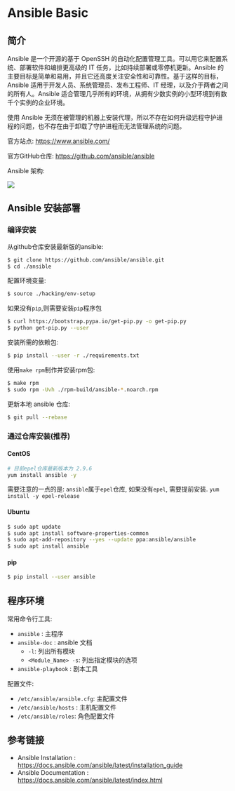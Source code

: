 # Ansible Basic

## 简介

Ansible 是一个开源的基于 OpenSSH 的自动化配置管理工具。可以用它来配置系统、部署软件和编排更高级的 IT 任务，比如持续部署或零停机更新。Ansible 的主要目标是简单和易用，并且它还高度关注安全性和可靠性。基于这样的目标，Ansible 适用于开发人员、系统管理员、发布工程师、IT 经理，以及介于两者之间的所有人。Ansible 适合管理几乎所有的环境，从拥有少数实例的小型环境到有数千个实例的企业环境。

使用 Ansible 无须在被管理的机器上安装代理，所以不存在如何升级远程守护进程的问题，也不存在由于卸载了守护进程而无法管理系统的问题。

官方站点: https://www.ansible.com/

官方GitHub仓库: https://github.com/ansible/ansible

Ansible 架构: 

![](https://res.cloudinary.com/practicaldev/image/fetch/s--IdLVmgo1--/c_limit%2Cf_auto%2Cfl_progressive%2Cq_auto%2Cw_880/https://thepracticaldev.s3.amazonaws.com/i/skvvt051gys64k62ez0h.png)

## Ansible 安装部署

### 编译安装

从github仓库安装最新版的ansible:

```bash
$ git clone https://github.com/ansible/ansible.git
$ cd ./ansible
```

配置环境变量:

```bash
$ source ./hacking/env-setup
```

如果没有`pip`,则需要安装`pip`程序包

```bash
$ curl https://bootstrap.pypa.io/get-pip.py -o get-pip.py
$ python get-pip.py --user
```

安装所需的依赖包:

```bash
$ pip install --user -r ./requirements.txt
```

使用`make rpm`制作并安装rpm包:

```bash
$ make rpm
$ sudo rpm -Uvh ./rpm-build/ansible-*.noarch.rpm
```

更新本地 ansible 仓库:

```bash
$ git pull --rebase
```

### 通过仓库安装(推荐)

#### CentOS

```bash
# 目前epel仓库最新版本为 2.9.6
yum install ansible -y
```

需要注意的一点的是: `ansible`属于`epel`仓库, 如果没有`epel`, 需要提前安装. `yum install -y epel-release`

#### Ubuntu

```bash
$ sudo apt update
$ sudo apt install software-properties-common
$ sudo apt-add-repository --yes --update ppa:ansible/ansible
$ sudo apt install ansible
```

#### pip

```bash
$ pip install --user ansible
```

## 程序环境

常用命令行工具:

* `ansible` : 主程序
* `ansible-doc` : ansible 文档
  * `-l`: 列出所有模块
  * `<Module_Name> -s`: 列出指定模块的选项
* `ansible-playbook` : 剧本工具

配置文件:

* `/etc/ansible/ansible.cfg`: 主配置文件
* `/etc/ansible/hosts` : 主机配置文件
* `/etc/ansible/roles`: 角色配置文件

## 参考链接

* Ansible Installation : https://docs.ansible.com/ansible/latest/installation_guide
* Ansible Documentation : https://docs.ansible.com/ansible/latest/index.html